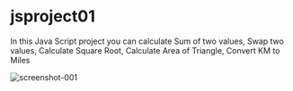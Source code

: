# jsproject01
In this Java Script project you can calculate Sum of two values, Swap two values, Calculate Square Root, Calculate Area of Triangle, Convert KM to Miles

![screenshot-001](https://github.com/SunilKandpal007/jsproject01/assets/45088791/acd5bd6f-0000-4524-bd27-d14a19360f99)
